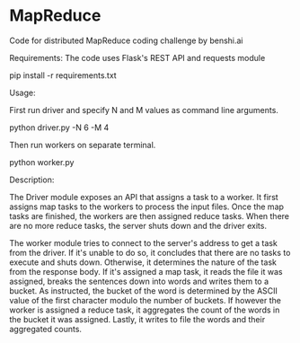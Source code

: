 # MapReduce
Code for distributed MapReduce coding challenge by benshi.ai

Requirements:
The code uses Flask's REST API and requests module

pip install -r requirements.txt

Usage:

First run driver and specify N and M values as command line arguments.

python driver.py -N 6 -M 4

Then run workers on separate terminal.

python worker.py

Description:

The Driver module exposes an API that assigns a task to a worker. 
It first assigns map tasks to the workers to process the input files.
Once the map tasks are finished, the workers are then assigned reduce tasks.
When there are no more reduce tasks, the server shuts down and the driver
exits. 

The worker module tries to connect to the server's address to get a task
from the driver. If it's unable to do so, it concludes that there are no
tasks to execute and shuts down. Otherwise, it determines the nature of
the task from the response body. If it's assigned a map task, it reads
the file it was assigned, breaks the sentences down into words and writes
them to a bucket. As instructed, the bucket of the word is determined by
the ASCII value of the first character modulo the number of buckets. 
If however the worker is assigned a reduce task, it aggregates the count of
the words in the bucket it was assigned. Lastly, it writes to file the words
and their aggregated counts.

